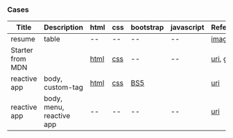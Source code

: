 ### Cases
| Title | Description | html | css | bootstrap | javascript | Reference |
| -- | -- | -- | -- | -- | -- | -- |
| resume | table | -- | -- | -- | -- | [image](../codes/images/resume.png) |
| Starter from MDN |  | [html](https://github.com/mdn/beginner-html-site-styled/blob/gh-pages/index.html) | [css](https://github.com/mdn/beginner-html-site-styled/blob/gh-pages/styles/style.css) | -- | -- | [uri](https://mdn.github.io/beginner-html-site-styled/), [git](https://github.com/mdn/beginner-html-site-styled) |
| reactive app | body, custom-tag | [html](./StarterTemplate/StarterTemplate_HTML.html) | [css](./StarterTemplate/StarterTemplate_CSS.html) | [BS5](./StarterTemplate/StarterTemplate_Bootstrapv5.2.html) | | [uri](https://getbootstrap.com/docs/5.2/examples/starter-template/) |
| reactive app | body, menu, reactive app | -- | -- | -- | -- | [uri](https://getbootstrap.com/docs/5.2/examples/album/)|
